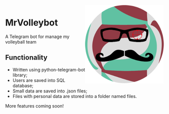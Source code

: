 <img src="https://github.com/MrPratula/MrVolleybot/blob/master/public_files/MrVolleybot_profile_pic.png" align="right" alt="MrVolleybot_pic" width="250" height="250">

# MrVolleybot

A Telegram bot for manage my volleyball team 

## Functionality
- Written using python-telegram-bot library;
- Users are saved into SQL database;
- Small data are saved into .json files;
- Files with personal data are stored into a folder named files.

More features coming soon!
